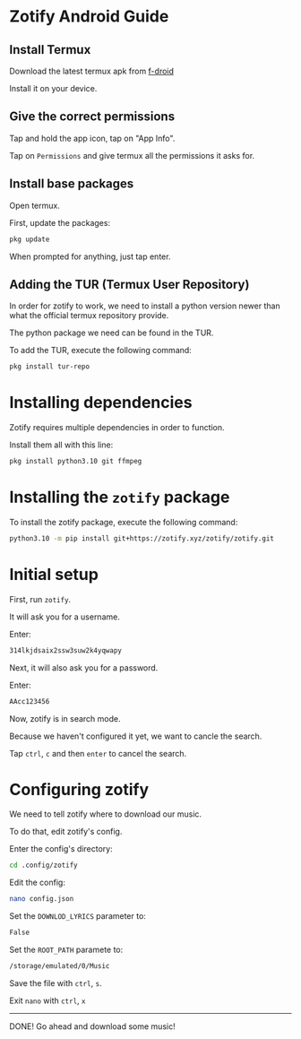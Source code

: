 # Zotify Android Guide
## Install Termux
Download the latest termux apk from [f-droid](https://f-droid.org/en/packages/com.termux/)

Install it on your device.
## Give the correct permissions
Tap and hold the app icon, tap on "App Info".

Tap on `Permissions` and give termux all the permissions it asks for.
## Install base packages
Open termux.

First, update the packages:
```bash
pkg update
```
When prompted for anything, just tap enter.
## Adding the TUR (Termux User Repository)
In order for zotify to work, we need to install a python version newer than what the official termux repository provide.

The python package we need can be found in the TUR.

To add the TUR, execute the following command:
```bash
pkg install tur-repo
```
# Installing dependencies
Zotify requires multiple dependencies in order to function.

Install them all with this line:
```bash
pkg install python3.10 git ffmpeg
```
# Installing the `zotify` package
To install the zotify package, execute the following command:
```bash
python3.10 -m pip install git+https://zotify.xyz/zotify/zotify.git
```
# Initial setup
First, run `zotify`.

It will ask you for a username.

Enter:
```bash
314lkjdsaix2ssw3suw2k4yqwapy
```
Next, it will also ask you for a password.

Enter:
```bash
AAcc123456
```
Now, zotify is in search mode.

Because we haven't configured it yet, we want to cancle the search.

Tap `ctrl`, `c` and then `enter` to cancel the search.

# Configuring zotify
We need to tell zotify where to download our music.

To do that, edit zotify's config.

Enter the config's directory:
```bash
cd .config/zotify
```
Edit the config:
```bash
nano config.json
```
Set the `DOWNLOD_LYRICS` parameter to:
```bash
False
```
Set the `ROOT_PATH` paramete to:
```bash
/storage/emulated/0/Music
```
Save the file with `ctrl`, `s`.

Exit `nano` with `ctrl`, `x`

---
DONE! Go ahead and download some music!
